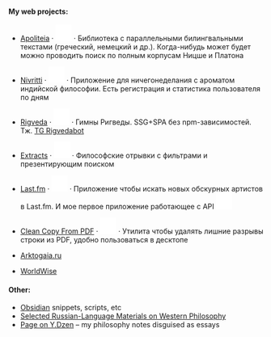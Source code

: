 #### My web projects:
- [Apoliteia](https://apoliteia.ru) · [![GitHub Logo](https://github.com/siebentod/siebentod/blob/main/assets/github.svg)](https://github.com/siebentod/apoliteia) · Библиотека с параллельными билингвальными текстами (греческий, немецкий и др.). Когда-нибудь может будет можно проводить поиск по полным корпусам Ницше и Платона
- [Nivritti](https://nivritti.vercel.app/) · [![GitHub Logo](https://github.com/siebentod/siebentod/blob/main/assets/github.svg)](https://github.com/siebentod/nivritti) · Приложение для ничегонеделания с ароматом индийской философии. Есть регистрация и статистика пользователя по дням

- [Rigveda](https://rigveda-hymns.vercel.app/) · [![GitHub Logo](https://github.com/siebentod/siebentod/blob/main/assets/github.svg)](https://github.com/siebentod/rigveda-purejs) · Гимны Ригведы. SSG+SPA без npm-зависимостей. Тж. [TG Rigvedabot](https://t.me/rigvedabot_bot)
- [Extracts](https://philosophy-extracts.vercel.app/) · [![GitHub Logo](https://github.com/siebentod/siebentod/blob/main/assets/github.svg)](https://github.com/siebentod/philosophy-extracts) · Философские отрывки с фильтрами и презентирующим поиском
- [Last.fm](https://lastfm-obscure-artists.vercel.app/) · [![GitHub Logo](https://github.com/siebentod/siebentod/blob/main/assets/github.svg)](https://github.com/siebentod/lastfm-obscure-artists) · Приложение чтобы искать новых обскурных артистов в Last.fm. И мое первое приложение работающее с API [![GitHub Logo](https://github.com/siebentod/siebentod/blob/main/assets/github.svg)](https://github.com/siebentod/birzha)
- [Clean Copy From PDF](https://github.com/siebentod/clean-copy-from-pdf/releases) · [![GitHub Logo](https://github.com/siebentod/siebentod/blob/main/assets/github.svg)](https://github.com/siebentod/clean-copy-from-pdf) · Утилита чтобы удалять лишние разрывы строки из PDF, удобно пользоваться в десктопе

- [Arktogaia.ru](https://arktogaia.ru)
- [WorldWise](https://worldwise.ru/)
#### Other:
- [Obsidian](https://github.com/siebentod/obsidian-snippets) snippets, scripts, etc
- [Selected Russian-Language Materials on Western Philosophy](https://github.com/siebentod/history-of-philosophy)
- [Page on Y.Dzen](https://dzen.ru/phil) – my philosophy notes disguised as essays

